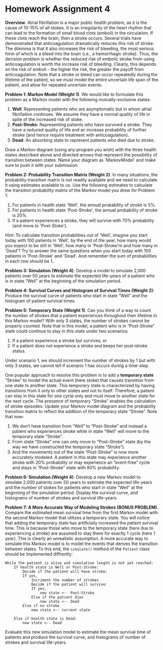 # Homework Assignment 4

**Overview**. 
Atrial fibrillation is a major public health problem, as it is the cause of 10-15% of all stokes. 
It is an irregularity of the heart rhythm that can lead to the formation of small blood clots (emboli) 
in the circulation. If these clots reach the brain, then a stroke occurs. Several trials have 
demonstrated that anticoagulation dramatically reduces this risk of stroke. 
The dilemma is that it also increases the risk of bleeding, 
the most serious form of which is a bleed into the brain (i.e., a hemorrhagic stroke). 
Thus, the decision problem is whether the reduced risk of embolic 
stroke from using anticoagulation is worth the increase risk of bleeding. 
Clearly, this depends on the risk of emboli – the higher the risk, the greater 
the payoff from anticoagulation. Note that a stroke or bleed can occur 
repeatedly during the lifetime of the patient, so we must model the entire uncertain 
life span of the patient, and allow for repeated uncertain events. 

**Problem 1: Markov Model (Weight 1)**.
We would like to formulate this problem as a Markov model with the following mutually-exclusive states:
1. **Well**: Representing patients who are asymptomatic but in whom atrial fibrillation continues. 
We assume they have a normal quality of life in spite of the increased risk of stoke.
2. **Post-Stroke**: Representing patients who have survived a stroke. They have a reduced quality of life
and an increase probability of further stroke (and hence require treatment with anticoagulation).
3. **Dead**: An absorbing state to represent patients who died due to stroke. 

Draw a Markov diagram (using any program you wish) with the three health states described above and 
directed arrows that represent the possibility of transition between states. Name your diagram as 'MarkovModel' 
and make sure to push it with your submission. 


**Problem 2: Probability Transition Matrix (Weight 2)**.
In many situations, the probability transition matrix is not readily available and we need to calculate
it using estimates available to us. Use the following estimates to calculate the 
transition probability matrix of the Markov model you drew for Problem 1:

1. For patients in health state 'Well', the annual probability of stroke is 5%. 
2. For patients in health state 'Post-Stroke', the annual probability of stroke is 20%. 
3. If a patient experiences a stroke, they will survive with 70% probability (and move to 'Post-Stoke'). 

_Hint_: To calculate transition probabilities out of 'Well', imagine you start today with 100 patients in 'Well', 
by the end of the year, how many would you expect to be still in 'Well', 
how many in 'Post-Stroke'm and how many in 'Dead'? 
Try to answer the same questions when you start today with 100 patients in 'Post-Stroke' and 'Dead'. 
And remember the sum of probabilities in each row should be 1.


**Problem 3: Simulation (Weight 4)**. 
Develop a model to simulate 2,000 patients over 50 years to estimate the expected life-years of 
a patient who is in state “Well” at the beginning of the simulation period. 

**Problem 4: Survival Curves and Histogram of Survival Times (Weight 2)**: 
Produce the survival curve of patients who start in state “Well” and the histogram of patient survival times.

**Problem 5: Temporary State (Weight 1)**. 
Can you think of a way to count the number of strokes that a patient experiences throughout their lifetime
in this Markov model? With only 3 states, the number of strokes cannot be properly counted. 
Note that in this model, a patient who is in “Post-Stroke” state could continue to stay in 
this state under two scenarios: 
1. If a patient experience a stroke but survives, or
2. If a patient does not experience a stroke and keeps her post-stroke status. 

Under scenario 1, we should increment the number of strokes by 1 but with only 3 states, 
we cannot tell if scenario 1 has occurs during a time-step. 

One popular approach to resolve this problem is to add a **temporary state** “Stroke” to model 
the actual event (here stoke) that causes transition from one state to another state.
This temporary state is characterized by having transitions from it only to other 
states and not to itself. Therefore, a patient can stay in this state for one 
cycle only and must move to another state for the next cycle. 
The presence of temporary “Stroke” enables the calculation of stroke episodes. 
Update your Markov model diagram and the probability transition matrix 
to reflect the addition of the temporary state “Stroke”. Note that now:
 
1.	We don’t have transition from “Well” to “Post-Stroke” and instead a patient who experiences 
stroke while in state “Well” will move to the temporary state “Stroke”. 
2.	From state “Stroke” one can only move to “Post-Stroke” state 
(by the way we have constructed the temporary state “Stroke”). 
3.	And the movements out of the state “Post-Stroke” is now more accurately modeled. 
A patient in this state may experience another stroke with 20% probability 
or may experience an “event-free” cycle and stays in “Post-Stroke” state with 80% probability.

**Problem 6: Simulation (Weight 4)**. 
Develop a new Markov model to simulate 2,000 patients over 50 years to estimate the expected life-years 
and the number of stokes for patients who start in state “Well” at the beginning of the simulation period. 
Display the survival curve, and histograms of number of strokes and survival life-years.  


**Problem 7: A More Accurate Way of Modeling Strokes (BONUS PROBLEM)**. 
Compare the estimated mean survival time from the first Markov model with the second Markov model that utilizes 
a temporary state. 
You will notice that adding the temporary state has artificially increased the patient survival time. 
This is because those who move to the temporary state (here due to experiencing a stroke) are assumed
to stay there for exactly 1 cycle (here 1 year). This is clearly an unrealistic assumption. 
A more accurate way to simulate this Markov model is to model the events that derives 
the transition between states. 
To this end, the `simulate()` method of the `Patient` class should be implemented diffrently:

    While the patient is alive and simulation length is not yet reached:
        If health state is Well or Post-Stroke:
            Decide if the patient will have stroke:
            If yes,
                Incriment the number of strokes 
                Decide if the patient will survive:
                If yes, 
                    new state <-- Post-Stroke
                Else if the patient dies
                    new state <-- Dead
            Else if no stroke 
                new state <-- current state
        
        Else if health state is Dead:        
            new state <-- Dead
 
Evaluate this new simulation model to estimate the mean survival time of patients
and produce the survival curve, and histograms of number of strokes and survival life-years.  
